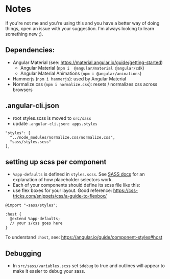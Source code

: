 # Notes

If you're not me and you're using this and you have a better way of doing things, open an issue with your suggestion. I'm always looking to learn something new ;).

## Dependencies:

- Angular Material (see: https://material.angular.io/guide/getting-started)
    - Angular Material (`npm i  @angular/material @angular/cdk`)
    - Angular Material Animations (`npm i @angular/animations`)
- Hammerjs (`npm i hammerjs`): used by Angular Material 
- Normalize.css (`npm i normalize.css`): resets / normalizes css across browsers

## .angular-cli.json

- root styles.scss is moved to `src/sass`
- update `.angular-cli.json: apps.styles`
```
"styles": [
  "../node_modules/normalize.css/normalize.css",
  "sass/styles.scss"
],
``` 

## setting up scss per component
- `%app-defaults` is defined in `styles.scss`. See [SASS docs](http://sass-lang.com/documentation/file.SASS_REFERENCE.html#placeholder_selectors_foo) for an explanation of how placeholder selectors work.
- Each of your components should define its scss file like this:
- use flex boxes for your layout. Good reference: https://css-tricks.com/snippets/css/a-guide-to-flexbox/

```
@import "~sass/styles";

:host {
  @extend %app-defaults;
  // your s/css goes here
}

```

To understand `:host`, see: https://angular.io/guide/component-styles#host

## Debugging
- In `src/sass/variables.scss` set `$debug` to true and outlines will appear to make it easier to debug your sass.
